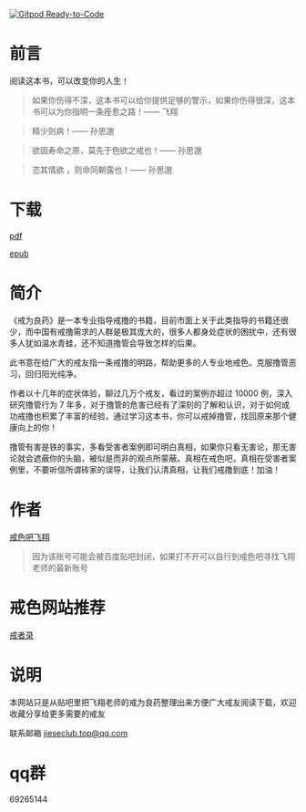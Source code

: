[![Gitpod Ready-to-Code](https://img.shields.io/badge/Gitpod-Ready--to--Code-blue?logo=gitpod)](https://gitpod.io/#https://github.com/nzmd/books) 

# 前言

阅读这本书，可以改变你的人生！

> 如果你伤得不深，这本书可以给你提供足够的警示，如果你伤得很深，这本书可以为你指明一条痊愈之路！—— 飞翔

> 精少则病！—— 孙思邈

> 欲固寿命之原，莫先于色欲之戒也！—— 孙思邈

> 恣其情欲 ，则命同朝露也！—— 孙思邈

# 下载

[pdf](http://nzmd.cn-sh2.ufileos.com/book.pdf)

[epub](http://nzmd.cn-sh2.ufileos.com/book.epub)

# 简介

《戒为良药》是一本专业指导戒撸的书籍，目前市面上关于此类指导的书籍还很少，而中国有戒撸需求的人群是极其庞大的，很多人都身处症状的困扰中，还有很多人犹如温水青蛙，还不知道撸管会导致怎样的后果。

此书意在给广大的戒友指一条戒撸的明路，帮助更多的人专业地戒色。克服撸管恶习，回归阳光纯净。

作者以十几年的症状体验，聊过几万个戒友，看过的案例亦超过 10000 例，深入研究撸管行为 7 年多，对于撸管的危害已经有了深刻的了解和认识，对于如何成功戒撸也积累了丰富的经验，通过学习这本书，你可以戒掉撸管，找回原来那个健康向上的你！

撸管有害是铁的事实，多看受害者案例即可明白真相，如果你只看无害论，那无害论就会遮蔽你的头脑，被似是而非的观点所蒙蔽。真相在戒色吧，真相在受害者案例里，不要听信所谓砖家的误导，让我们认清真相，让我们戒撸到底！加油！

# 作者

[戒色吧飞翔](http://tieba.baidu.com/home/main/?un=%E6%AD%A3%E5%B7%B1%E5%8C%96%E4%BA%BA142857&ie=utf-8&id=tb.1.8f790ee0.uV2F0WaLI0UvVaHhM3K-Vw&fr=frs)

> 因为该账号可能会被百度贴吧封闭，如果打不开可以自行到戒色吧寻找飞翔老师的最新账号

# 戒色网站推荐

[戒者录](https://jieseclub.top/)

# 说明

本网站只是从贴吧里把飞翔老师的戒为良药整理出来方便广大戒友阅读下载，欢迎收藏分享给更多需要的戒友

联系邮箱 jieseclub.top@qq.com

# qq群

 69265144